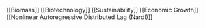 [[Biomass]]
[[Biotechnology]]
[[Sustainability]]
[[Economic Growth]]
[[Nonlinear Autoregressive Distributed Lag (Nardl)]]
